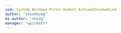 ```yaml
---
uid: System.Windows.Forms.AxHost.ActiveXInvokeKind
author: "stevehoag"
ms.author: "shoag"
manager: "wpickett"
---
```

